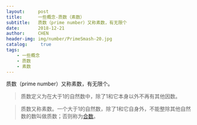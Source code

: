 ```yaml
---
layout:     post
title:      一些概念-质数（素数）
subtitle:   质数（prime number）又称素数，有无限个
date:       2018-12-21
author:     CHEN
header-img: img/number/PrimeSmash-20.jpg
catalog: 	 true
tags:
    - 一些概念
    - 质数
    - 素数
---
```

质数（prime number）又称素数，有无限个。
> 质数定义为在大于1的自然数中，除了1和它本身以外不再有其他因数。

> 质数又称素数。一个大于1的自然数，除了1和它自身外，不能整除其他自然数的数叫做质数；否则称为[合数](https://allenchen7.github.io/2018/12/21/%E4%B8%80%E4%BA%9B%E6%A6%82%E5%BF%B5-%E5%90%88%E6%95%B0/ "超链接title")。